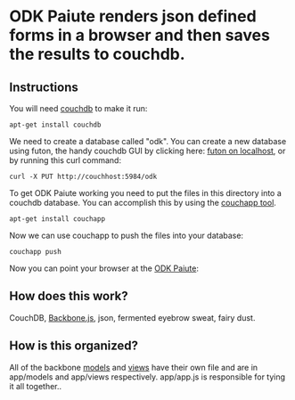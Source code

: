 ODK Paiute renders json defined forms in a browser and then saves the results to couchdb.
====

Instructions
------------

You will need [couchdb](http://couchdb.apache.org/) to make it run:

    apt-get install couchdb

We need to create a database called "odk". You can create a new database using futon, the handy couchdb GUI by clicking here: [futon on localhost](http://localhost:5984/_utils), or by running this curl command:

    curl -X PUT http://couchhost:5984/odk

To get ODK Paiute working you need to put the files in this directory into a couchdb database. You can accomplish this by using the
[couchapp tool](http://couchapp.org/page/couchapp-python).

    apt-get install couchapp

Now we can use couchapp to push the files into your database:

    couchapp push

Now you can point your browser at the [ODK Paiute](http://localhost:5984/odk/_design/odk-paiute/index.html?):

How does this work?
-------------------

CouchDB, [Backbone.js](http://documentcloud.github.com/backbone), json, fermented eyebrow sweat, fairy dust.


How is this organized?
----------------------

All of the backbone [models](http://documentcloud.github.com/backbone/#Model) and [views](http://documentcloud.github.com/backbone/#Model) have their own file and are in app/models and app/views respectively. app/app.js is responsible for tying it all together..

